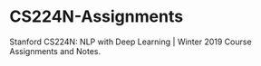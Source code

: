 # CS224N-Assignments
Stanford CS224N: NLP with Deep Learning | Winter 2019  Course Assignments and Notes.
